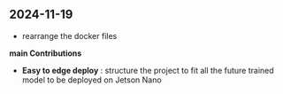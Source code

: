## 2024-11-19
- rearrange the docker files

**main Contributions**
- **Easy to edge deploy** : structure the project to fit all the future trained model to be deployed on Jetson Nano  